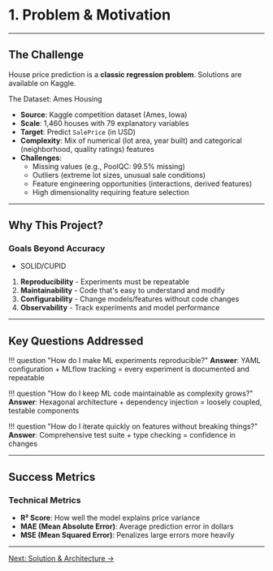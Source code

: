 # 1. Problem & Motivation

---

## The Challenge

House price prediction is a **classic regression problem**. Solutions are available on Kaggle.

The Dataset: Ames Housing

- **Source**: Kaggle competition dataset (Ames, Iowa)
- **Scale**: 1,460 houses with 79 explanatory variables
- **Target**: Predict `SalePrice` (in USD)
- **Complexity**: Mix of numerical (lot area, year built) and categorical (neighborhood, quality ratings) features
- **Challenges**:
    - Missing values (e.g., PoolQC: 99.5% missing)
    - Outliers (extreme lot sizes, unusual sale conditions)
    - Feature engineering opportunities (interactions, derived features)
    - High dimensionality requiring feature selection

---

## Why This Project?

### Goals Beyond Accuracy

- SOLID/CUPID

1. **Reproducibility** - Experiments must be repeatable
2. **Maintainability** - Code that's easy to understand and modify
3. **Configurability** - Change models/features without code changes
4. **Observability** - Track experiments and model performance

---

## Key Questions Addressed

!!! question "How do I make ML experiments reproducible?"
    **Answer**: YAML configuration + MLflow tracking = every experiment is documented and repeatable

!!! question "How do I keep ML code maintainable as complexity grows?"
    **Answer**: Hexagonal architecture + dependency injection = loosely coupled, testable components

!!! question "How do I iterate quickly on features without breaking things?"
    **Answer**: Comprehensive test suite + type checking = confidence in changes

---

## Success Metrics

### Technical Metrics
- **R² Score**: How well the model explains price variance
- **MAE (Mean Absolute Error)**: Average prediction error in dollars
- **MSE (Mean Squared Error)**: Penalizes large errors more heavily

---

[Next: Solution & Architecture →](02-solution.md)
